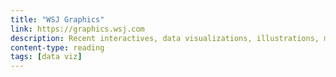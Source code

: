 ```yaml
---
title: "WSJ Graphics"
link: https://graphics.wsj.com
description: Recent interactives, data visualizations, illustrations, maps and other graphics from the The Wall Street Journal’s Graphics team
content-type: reading
tags: [data viz]
---
```

